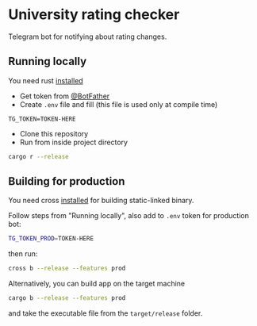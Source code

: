 # University rating checker

Telegram bot for notifying about rating changes.

## Running locally

You need rust [installed](https://rustup.rs)

- Get token from [@BotFather](https://t.me/BotFather)
- Create `.env` file and fill (this file is used only at compile time)

```
TG_TOKEN=TOKEN-HERE
```

- Clone this repository
- Run from inside project directory

```sh
cargo r --release
```

## Building for production

You need cross [installed](https://github.com/cross-rs/cross#installation) for building static-linked binary.

Follow steps from "Running locally", also add to `.env` token for production bot:

```sh
TG_TOKEN_PROD=TOKEN-HERE
```

then run:

```sh
cross b --release --features prod
```

Alternatively, you can build app on the target machine

```sh
cargo b --release --features prod
```

and take the executable file from the `target/release` folder.
